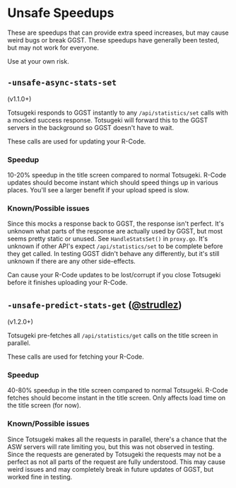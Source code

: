 # Unsafe Speedups

These are speedups that can provide extra speed increases, but may cause weird bugs or break GGST. These speedups have generally been tested, but may not work for everyone.

Use at your own risk.

## `-unsafe-async-stats-set`

(v1.1.0+)

Totsugeki responds to GGST instantly to any `/api/statistics/set` calls with a mocked success response. Totsugeki will forward this to the GGST servers in the background so GGST doesn't have to wait.

These calls are used for updating your R-Code.

### Speedup

10-20% speedup in the title screen compared to normal Totsugeki. R-Code updates should become instant which should speed things up in various places. You'll see a larger benefit if your upload speed is slow.

### Known/Possible issues

Since this mocks a response back to GGST, the response isn't perfect. It's unknown what parts of the response are actually used by GGST, but most seems pretty static or unused. See `HandleStatsSet()` in `proxy.go`.
It's unknown if other API's expect `/api/statistics/set` to be complete before they get called. In testing GGST didn't behave any differently, but it's still unknown if there are any other side-effects.

Can cause your R-Code updates to be lost/corrupt if you close Totsugeki before it finishes uploading your R-Code.

## `-unsafe-predict-stats-get` ([@strudlez](https://github.com/strudlez))

(v1.2.0+)

Totsugeki pre-fetches all `/api/statistics/get` calls on the title screen in parallel.

These calls are used for fetching your R-Code.

### Speedup

40-80% speedup in the title screen compared to normal Totsugeki. R-Code fetches should become instant in the title screen. Only affects load time on the title screen (for now).

### Known/Possible issues

Since Totsugeki makes all the requests in parallel, there's a chance that the ASW servers will rate limiting you, but this was not observed in testing.
Since the requests are generated by Totsugeki the requests may not be a perfect as not all parts of the request are fully understood. This may cause weird issues and may completely break in future updates of GGST, but worked fine in testing.
